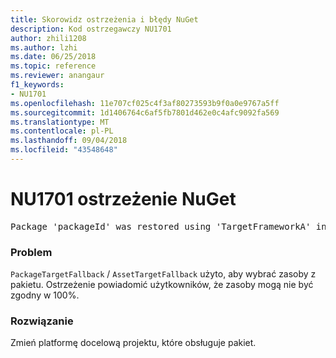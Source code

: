 ```yaml
---
title: Skorowidz ostrzeżenia i błędy NuGet
description: Kod ostrzegawczy NU1701
author: zhili1208
ms.author: lzhi
ms.date: 06/25/2018
ms.topic: reference
ms.reviewer: anangaur
f1_keywords:
- NU1701
ms.openlocfilehash: 11e707cf025c4f3af80273593b9f0a0e9767a5ff
ms.sourcegitcommit: 1d1406764c6af5fb7801d462e0c4afc9092fa569
ms.translationtype: MT
ms.contentlocale: pl-PL
ms.lasthandoff: 09/04/2018
ms.locfileid: "43548648"
---
```

# <a name="nuget-warning-nu1701"></a>NU1701 ostrzeżenie NuGet

<pre>Package 'packageId' was restored using 'TargetFrameworkA' instead the project target framework 'TargetFrameworkB'. This package may not be fully compatible with your project.</pre>

### <a name="issue"></a>Problem
`PackageTargetFallback` / `AssetTargetFallback` użyto, aby wybrać zasoby z pakietu. Ostrzeżenie powiadomić użytkowników, że zasoby mogą nie być zgodny w 100%.

### <a name="solution"></a>Rozwiązanie
Zmień platformę docelową projektu, które obsługuje pakiet.